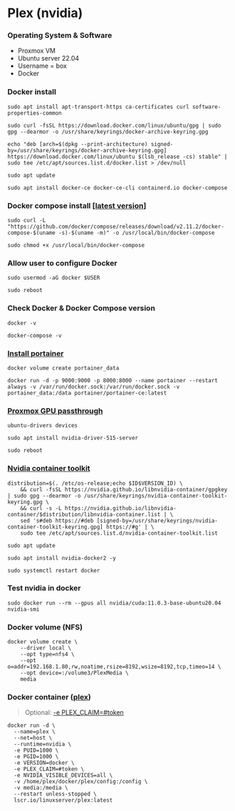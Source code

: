 # Plex (nvidia)

### Operating System & Software
- Proxmox VM
- Ubuntu server 22.04
- Username = box
- Docker

### Docker install
```
sudo apt install apt-transport-https ca-certificates curl software-properties-common

sudo curl -fsSL https://download.docker.com/linux/ubuntu/gpg | sudo gpg --dearmor -o /usr/share/keyrings/docker-archive-keyring.gpg

echo "deb [arch=$(dpkg --print-architecture) signed-by=/usr/share/keyrings/docker-archive-keyring.gpg] https://download.docker.com/linux/ubuntu $(lsb_release -cs) stable" | sudo tee /etc/apt/sources.list.d/docker.list > /dev/null

sudo apt update

sudo apt install docker-ce docker-ce-cli containerd.io docker-compose
```

### Docker compose install [[latest version](https://github.com/docker/compose/releases)]
```
sudo curl -L "https://github.com/docker/compose/releases/download/v2.11.2/docker-compose-$(uname -s)-$(uname -m)" -o /usr/local/bin/docker-compose

sudo chmod +x /usr/local/bin/docker-compose
```

### Allow user to configure Docker
```
sudo usermod -aG docker $USER

sudo reboot
```

### Check Docker & Docker Compose version
```
docker -v

docker-compose -v
```

### [Install portainer](https://github.com/vlombardino/Docker/blob/main/Portainer.io.md)
```
docker volume create portainer_data

docker run -d -p 9000:9000 -p 8000:8000 --name portainer --restart always -v /var/run/docker.sock:/var/run/docker.sock -v portainer_data:/data portainer/portainer-ce:latest
```

### [Proxmox GPU passthrough](https://github.com/vlombardino/Proxmox/blob/master/VM/GPU%20Passthrough%20Ubuntu.md)
```
ubuntu-drivers devices

sudo apt install nvidia-driver-515-server

sudo reboot
```

### [Nvidia container toolkit](https://docs.nvidia.com/datacenter/cloud-native/container-toolkit/install-guide.html#docker)
```
distribution=$(. /etc/os-release;echo $ID$VERSION_ID) \
	&& curl -fsSL https://nvidia.github.io/libnvidia-container/gpgkey | sudo gpg --dearmor -o /usr/share/keyrings/nvidia-container-toolkit-keyring.gpg \
	&& curl -s -L https://nvidia.github.io/libnvidia-container/$distribution/libnvidia-container.list | \
	sed 's#deb https://#deb [signed-by=/usr/share/keyrings/nvidia-container-toolkit-keyring.gpg] https://#g' | \
	sudo tee /etc/apt/sources.list.d/nvidia-container-toolkit.list

sudo apt update

sudo apt install nvidia-docker2 -y

sudo systemctl restart docker
```

### Test nvidia in docker
```
sudo docker run --rm --gpus all nvidia/cuda:11.0.3-base-ubuntu20.04 nvidia-smi
```

### Docker volume (NFS)
```
docker volume create \
	--driver local \
	--opt type=nfs4 \
	--opt o=addr=192.168.1.80,rw,noatime,rsize=8192,wsize=8192,tcp,timeo=14 \
	--opt device=:/volume3/PlexMedia \
	media
```

### Docker container ([plex](https://hub.docker.com/r/linuxserver/plex))
> Optional: [-e PLEX_CLAIM=#token](https://plex.tv/claim)
```
docker run -d \
  --name=plex \
  --net=host \
  --runtime=nvidia \
  -e PUID=1000 \
  -e PGID=1000 \
  -e VERSION=docker \
  -e PLEX_CLAIM=#token \
  -e NVIDIA_VISIBLE_DEVICES=all \
  -v /home/plex/docker/plex/config:/config \
  -v media:/media \
  --restart unless-stopped \
  lscr.io/linuxserver/plex:latest
```
